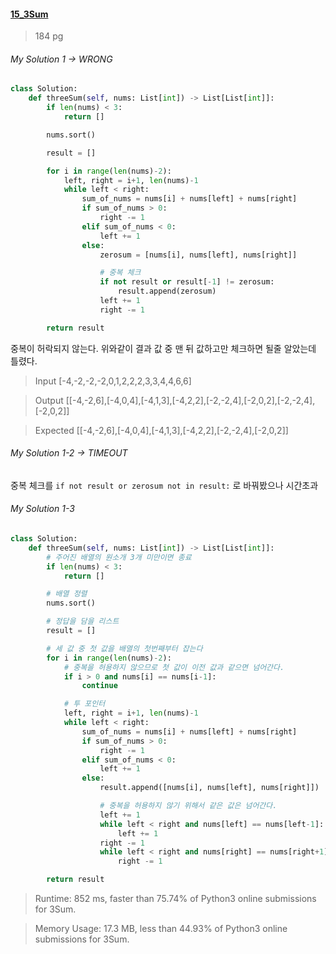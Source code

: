 #### [15_3Sum](https://leetcode.com/problems/3sum/)
> 184 pg


###### My Solution 1 -> WRONG
```python
class Solution:
    def threeSum(self, nums: List[int]) -> List[List[int]]:
        if len(nums) < 3:
            return []

        nums.sort()

        result = []

        for i in range(len(nums)-2):
            left, right = i+1, len(nums)-1
            while left < right:
                sum_of_nums = nums[i] + nums[left] + nums[right]
                if sum_of_nums > 0:
                    right -= 1
                elif sum_of_nums < 0:
                    left += 1
                else:
                    zerosum = [nums[i], nums[left], nums[right]]

                    # 중복 체크
                    if not result or result[-1] != zerosum:
                        result.append(zerosum)
                    left += 1
                    right -= 1

        return result
```
중복이 허락되지 않는다. 위와같이 결과 값 중 맨 뒤 값하고만 체크하면 될줄 알았는데 틀렸다.

> Input
[-4,-2,-2,-2,0,1,2,2,2,3,3,4,4,6,6]

> Output
[[-4,-2,6],[-4,0,4],[-4,1,3],[-4,2,2],[-2,-2,4],[-2,0,2],[-2,-2,4],[-2,0,2]]

> Expected
[[-4,-2,6],[-4,0,4],[-4,1,3],[-4,2,2],[-2,-2,4],[-2,0,2]]

###### My Solution 1-2 -> TIMEOUT

중복 체크를 `if not result or zerosum not in result:` 로 바꿔봤으나 시간초과

###### My Solution 1-3

```python
class Solution:
    def threeSum(self, nums: List[int]) -> List[List[int]]:
        # 주어진 배열의 원소개 3개 미만이면 종료
        if len(nums) < 3:
            return []

        # 배열 정렬
        nums.sort()

        # 정답을 담을 리스트
        result = []

        # 세 값 중 첫 값을 배열의 첫번째부터 잡는다
        for i in range(len(nums)-2):
            # 중복을 허용하지 않으므로 첫 값이 이전 값과 같으면 넘어간다.
            if i > 0 and nums[i] == nums[i-1]:
                continue

            # 투 포인터
            left, right = i+1, len(nums)-1
            while left < right:
                sum_of_nums = nums[i] + nums[left] + nums[right]
                if sum_of_nums > 0:
                    right -= 1
                elif sum_of_nums < 0:
                    left += 1
                else:
                    result.append([nums[i], nums[left], nums[right]])

                    # 중복을 허용하지 않기 위해서 같은 값은 넘어간다.
                    left += 1
                    while left < right and nums[left] == nums[left-1]:
                        left += 1
                    right -= 1
                    while left < right and nums[right] == nums[right+1]:
                        right -= 1

        return result
```

> Runtime: 852 ms, faster than 75.74% of Python3 online submissions for 3Sum.

> Memory Usage: 17.3 MB, less than 44.93% of Python3 online submissions for 3Sum.
